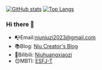 [![GitHub stats](https://github-readme-stats.vercel.app/api?username=Niuhuangxiaozi&count_private=true&show_icons=true&theme=vue&hide=prs,issues)](https://niuhuangxiaozi.github.io/)
[![Top Langs](https://github-readme-stats.vercel.app/api/top-langs/?username=Niuhuangxiaozi)](https://niuhuangxiaozi.github.io/)
### Hi there 👋

- :mailbox_with_no_mail:Email:niuniuzi2023@gmail.com
- :books:Blog: [Niu Creator's Blog](https://niuhuangxiaozi.github.io/)
- 🐯Bilibili: [Niuhuangxiaozi](https://space.bilibili.com/691242122?spm_id_from=333.788.0.0)
- 😊MBTI: [ESFJ-T](https://www.16personalities.com/ch/%E7%BB%93%E6%9E%9C/esfj-t/x/pivl1ebjs)

<!--
**Niuhuangxiaozi/Niuhuangxiaozi** is a ✨ _special_ ✨ repository because its `README.md` (this file) appears on your GitHub profile.

Here are some ideas to get you started:

- 🔭 I’m currently working on the earth.
- 🌱 I’m currently learning how to change the world.
- 💬 Ask me about computer science.
-->
